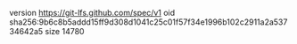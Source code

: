 version https://git-lfs.github.com/spec/v1
oid sha256:9b6c8b5addd15ff9d308d1041c25c01f57f34e1996b102c2911a2a53734642a5
size 14780
